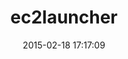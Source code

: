 ---
layout: post
title:  "ec2launcher"
repo:   "StudyBlue/ec2launcher"
date:   2015-02-18 17:17:09
gemurl: https://github.com/StudyBlue/ec2launcher
---